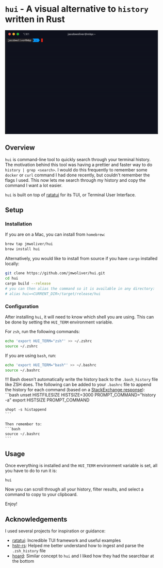 # `hui` - A visual alternative to `history` written in Rust

<img src="./assets/hui_demo.gif" alt="Demo of hui">

## Overview

`hui` is command-line tool to quickly search through your terminal history. The motivation behind this tool was having a prettier and faster way to do `history | grep <search>`. I would do this frequently to remember some `docker` or `curl`
command I had done recently, but couldn't remember the flags I used. This now lets me search through my history and copy the command I want a lot easier.

`hui` is built on top of [ratatui](https://github.com/tui-rs-revival/ratatui) for its TUI, or Terminal User Interface.

## Setup

### Installation

If you are on a Mac, you can install from `homebrew`:

```bash
brew tap jmwoliver/hui
brew install hui
```

Alternatively, you would like to install from source if you have `cargo` installed locally:

```bash
git clone https://github.com/jmwoliver/hui.git
cd hui
cargo build --release
# you can then alias the command so it is available in any directory:
# alias hui=<CURRENT_DIR>/target/release/hui
```

### Configuration

After installing `hui`, it will need to know which shell you are using. This can be done by setting the `HUI_TERM` environment variable.

For `zsh`, run the following commands:

```bash
echo 'export HUI_TERM="zsh"' >> ~/.zshrc
source ~/.zshrc
```

If you are using `bash`, run:

```bash
echo 'export HUI_TERM="bash"' >> ~/.bashrc
source ~/.bashrc
```

!!!
    Bash doesn't automatically write the history back to the `.bash_history` file like ZSH does. The following can be added to your `.bashrc` file to append the history for each command (based on a [StackExchange response](https://askubuntu.com/a/261411)):
    ```bash
    unset HISTFILESIZE
    HISTSIZE=3000
    PROMPT_COMMAND="history -a"
    export HISTSIZE PROMPT_COMMAND

    shopt -s histappend
    ```

    Then remember to:
    ```bash
    source ~/.bashrc
    ```

## Usage

Once everything is installed and the `HUI_TERM` environment variable is set, all you have to do to run it is:

```
hui
```

Now you can scroll through all your history, filter results, and select a command to copy to your clipboard.

Enjoy!

## Acknowledgements

I used several projects for inspiration or guidance:

- [ratatui](https://github.com/tui-rs-revival/ratatui): Incredible TUI framework and useful examples
- [hstr-rs](https://github.com/overclockworked64/hstr-rs/tree/master): Helped me better understand how to ingest and parse the `.zsh_history` file
- [hoard](https://github.com/Hyde46/hoard): Similar concept to `hui` and I liked how they had the searchbar at the bottom
